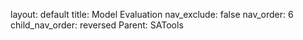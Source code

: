 layout: default
title: Model Evaluation
nav_exclude: false
nav_order: 6
child_nav_order: reversed
Parent: SATools
